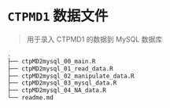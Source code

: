 # `CTPMD1` 数据文件

> 用于录入 CTPMD1 的数据到 MySQL 数据库

```bash
.
├── ctpMD2mysql_00_main.R
├── ctpMD2mysql_01_read_data.R
├── ctpMD2mysql_02_manipulate_data.R
├── ctpMD2mysql_03_mysql_data.R
├── ctpMD2mysql_04_NA_data.R
└── readme.md
```

